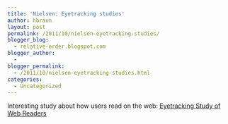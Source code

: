 ```yaml
---
title: 'Nielsen: Eyetracking studies'
author: hbraun
layout: post
permalink: /2011/10/nielsen-eyetracking-studies/
blogger_blog:
  - relative-order.blogspot.com
blogger_author:
  - 
blogger_permalink:
  - /2011/10/nielsen-eyetracking-studies.html
categories:
  - Uncategorized
---
```

Interesting study about how users read on the web: [Eyetracking Study of Web Readers ][1]

 [1]: http://www.useit.com/alertbox/20000514.html